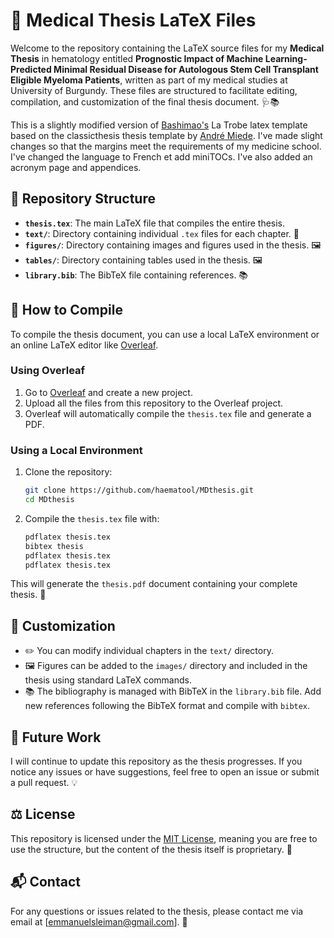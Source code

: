 # 📝 Medical Thesis LaTeX Files

Welcome to the repository containing the LaTeX source files for my **Medical Thesis** in hematology entitled **Prognostic Impact of Machine Learning-Predicted Minimal Residual Disease for Autologous Stem Cell Transplant Eligible Myeloma Patients**, written as part of my medical studies at University of Burgundy. These files are structured to facilitate editing, compilation, and customization of the final thesis document. 🩺📚

This is a slightly modified version of [Bashimao's](https://github.com/bashimao/ltu-thesis) La Trobe latex template based on the classicthesis thesis template by [André Miede](https://bitbucket.org/amiede/classicthesis).
I've made slight changes so that the margins meet the requirements of my medicine school. I've changed the language to French et add miniTOCs. I've also added an acronym page and appendices.

## 📂 Repository Structure

- **`thesis.tex`**: The main LaTeX file that compiles the entire thesis.
- **`text/`**: Directory containing individual `.tex` files for each chapter. 📄
- **`figures/`**: Directory containing images and figures used in the thesis. 🖼️
- **`tables/`**: Directory containing tables used in the thesis. 🖼️
- **`library.bib`**: The BibTeX file containing references. 📚

## 🚀 How to Compile

To compile the thesis document, you can use a local LaTeX environment or an online LaTeX editor like [Overleaf](https://www.overleaf.com/). 

### Using Overleaf
1. Go to [Overleaf](https://www.overleaf.com/) and create a new project.
2. Upload all the files from this repository to the Overleaf project.
3. Overleaf will automatically compile the `thesis.tex` file and generate a PDF.

### Using a Local Environment
1. Clone the repository:
    ```bash
    git clone https://github.com/haematool/MDthesis.git
    cd MDthesis
    ```

2. Compile the `thesis.tex` file with:
    ```bash
    pdflatex thesis.tex
    bibtex thesis
    pdflatex thesis.tex
    pdflatex thesis.tex
    ```

This will generate the `thesis.pdf` document containing your complete thesis. 🎉

## 🔧 Customization

- ✏️ You can modify individual chapters in the `text/` directory.
- 🖼️ Figures  can be added to the `images/` directory and included in the thesis using standard LaTeX commands.
- 📚 The bibliography is managed with BibTeX in the `library.bib` file. Add new references following the BibTeX format and compile with `bibtex`.

## 🚧 Future Work

I will continue to update this repository as the thesis progresses. If you notice any issues or have suggestions, feel free to open an issue or submit a pull request. 💡

## ⚖️ License

This repository is licensed under the [MIT License](LICENSE), meaning you are free to use the structure, but the content of the thesis itself is proprietary. 📜

## 📬 Contact

For any questions or issues related to the thesis, please contact me via email at [emmanuelsleiman@gmail.com]. 📧
